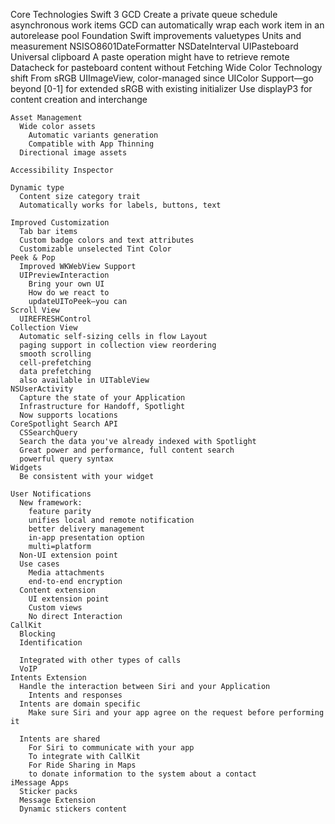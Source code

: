 Core Technologies
  Swift 3
  GCD
    Create a private queue
    schedule asynchronous work items
    GCD can automatically wrap each work item in an autorelease pool
  Foundation
    Swift improvements
      valuetypes
    Units and measurement
    NSISO8601DateFormatter
    NSDateInterval
    UIPasteboard
      Universal clipboard
      A paste operation might have to retrieve remote Datacheck for pasteboard content without Fetching
    Wide Color
      Technology shift
      From sRGB
      UIImageView, color-managed since
      UIColor Support—go beyond [0-1] for extended sRGB with existing initializer
      Use displayP3 for content creation and interchange

    Asset Management
      Wide color assets
        Automatic variants generation
        Compatible with App Thinning
      Directional image assets

    Accessibility Inspector

    Dynamic type
      Content size category trait
      Automatically works for labels, buttons, text

    Improved Customization
      Tab bar items
      Custom badge colors and text attributes
      Customizable unselected Tint Color
    Peek & Pop
      Improved WKWebView Support
      UIPreviewInteraction
        Bring your own UI
        How do we react to
        updateUIToPeek—you can
    Scroll View
      UIREFRESHControl
    Collection View
      Automatic self-sizing cells in flow Layout
      paging support in collection view reordering
      smooth scrolling
      cell-prefetching
      data prefetching
      also available in UITableView
    NSUserActivity
      Capture the state of your Application
      Infrastructure for Handoff, Spotlight
      Now supports locations
    CoreSpotlight Search API
      CSSearchQuery
      Search the data you've already indexed with Spotlight
      Great power and performance, full content search
      powerful query syntax
    Widgets
      Be consistent with your widget

    User Notifications
      New framework:
        feature parity
        unifies local and remote notification
        better delivery management
        in-app presentation option
        multi=platform
      Non-UI extension point
      Use cases
        Media attachments
        end-to-end encryption
      Content extension
        UI extension point
        Custom views
        No direct Interaction
    CallKit
      Blocking
      Identification

      Integrated with other types of calls
      VoIP
    Intents Extension
      Handle the interaction between Siri and your Application
        Intents and responses
      Intents are domain specific
        Make sure Siri and your app agree on the request before performing it

      Intents are shared
        For Siri to communicate with your app
        To integrate with CallKit
        For Ride Sharing in Maps
        to donate information to the system about a contact
    iMessage Apps
      Sticker packs
      Message Extension
      Dynamic stickers content
